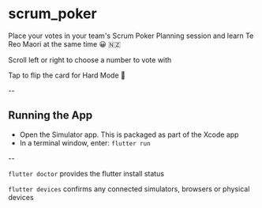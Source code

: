 # scrum_poker

Place your votes in your team's Scrum Poker Planning session and learn Te Reo Maori at the same time 😀 🇳🇿

Scroll left or right to choose a number to vote with

Tap to flip the card for Hard Mode 💪

--

## Running the App

- Open the Simulator app. This is packaged as part of the Xcode app
- In a terminal window, enter: `flutter run`

--

`flutter doctor` provides the flutter install status

`flutter devices` confirms any connected simulators, browsers or physical devices
